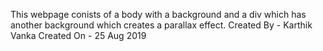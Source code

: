 This webpage conists of a body with a background and a div which has another background which creates a parallax effect.
Created By - Karthik Vanka
Created On - 25 Aug 2019
